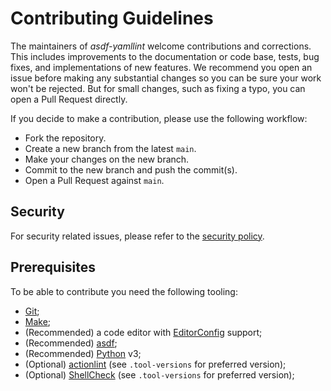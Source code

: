 # Contributing Guidelines

The maintainers of _asdf-yamllint_ welcome contributions and corrections. This
includes improvements to the documentation or code base, tests, bug fixes, and
implementations of new features. We recommend you open an issue before making
any substantial changes so you can be sure your work won't be rejected. But for
small changes, such as fixing a typo, you can open a Pull Request directly.

If you decide to make a contribution, please use the following workflow:

- Fork the repository.
- Create a new branch from the latest `main`.
- Make your changes on the new branch.
- Commit to the new branch and push the commit(s).
- Open a Pull Request against `main`.

## Security

For security related issues, please refer to the [security policy].

## Prerequisites

To be able to contribute you need the following tooling:

- [Git];
- [Make];
- (Recommended) a code editor with [EditorConfig] support;
- (Recommended) [asdf];
- (Recommended) [Python] v3;
- (Optional) [actionlint] (see `.tool-versions` for preferred version);
- (Optional) [ShellCheck] (see `.tool-versions` for preferred version);

[actionlint]: https://github.com/rhysd/actionlint
[asdf]: https://asdf-vm.com/
[editorconfig]: https://editorconfig.org/
[git]: https://git-scm.com/
[make]: https://www.gnu.org/software/make/
[python]: https://www.python.org/
[security policy]: ./SECURITY.md
[shellcheck]: https://github.com/koalaman/shellcheck
